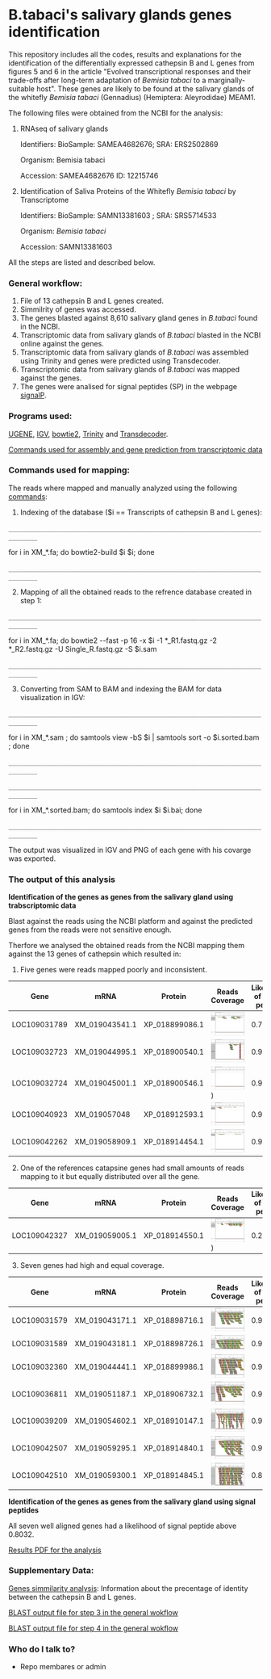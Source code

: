 # B.tabaci's salivary glands genes identification #


This repository includes all the codes, results  and explanations for the identification of the differentially expressed cathepsin B and L genes from figures 5 and 6 in the article "Evolved transcriptional responses and their trade-offs after long-term adaptation of *Bemisia tabaci* to a marginally-suitable host". These genes are likely to be found at the salivary glands of the whitefly *Bemisia tabaci* (Gennadius) (Hemiptera: Aleyrodidae) MEAM1.



The following files were obtained from the NCBI for the analysis:

1. RNAseq of salivary glands

   Identifiers:	BioSample: SAMEA4682676; SRA: ERS2502869
   
   Organism:	Bemisia tabaci 
   
   Accession: SAMEA4682676	ID: 12215746

2. Identification of Saliva Proteins of the Whitefly *Bemisia tabaci* by Transcriptome

   Identifiers:	BioSample: SAMN13381603 ; SRA: SRS5714533
   
   Organism:	*Bemisia tabaci*
   
   Accession: SAMN13381603


All the steps are listed and described below.

### General workflow: ###

1. File of 13 cathepsin B and L genes created.
2. Simmilrity of genes was accessed.
3. The genes blasted against 8,610 salivary gland genes in *B.tabaci* found in the NCBI.
4. Transcriptomic data from salivary glands of *B.tabaci* blasted in the NCBI online against the genes.
5. Transcriptomic data from salivary glands of *B.tabaci* was assembled using Trinity and genes were predicted using Transdecoder.
6. Transcriptomic data from salivary glands of *B.tabaci* was mapped against the genes.
7. The genes were analised for signal peptides (SP) in the webpage [signalP](https://services.healthtech.dtu.dk/service.php?SignalP-5.0).


### Programs used: ###


[UGENE](http://ugene.net/), [IGV](https://software.broadinstitute.org/software/igv/), [bowtie2](http://bowtie-bio.sourceforge.net/bowtie2/index.shtml), [Trinity](https://github.com/trinityrnaseq/trinityrnaseq/wiki) and [Transdecoder](https://github.com/TransDecoder/TransDecoder/wiki).

[Commands used for assembly and gene prediction from transcriptomic data](https://github.com/KseniaJuravel/B.tabaci_salivary_glands/blob/main/commands_file.sh)

### Commands used for mapping: ###

The reads where mapped and manually analyzed using the following [commands](https://github.com/KseniaJuravel/B.tabaci_salivary_glands/blob/main/commands_file.sh):

1. Indexing of the database ($i == Transcripts of cathepsin B and L genes):


`______________________________________________________________________________`



for i in XM_*.fa; do bowtie2-build $i $i; done

`______________________________________________________________________________`



2. Mapping of all the obtained reads to the refrence database created in step 1:


`______________________________________________________________________________`

for i in XM_*.fa; do bowtie2 --fast -p 16 -x $i  -1 *_R1.fastq.gz -2 *_R2.fastq.gz -U Single_R.fastq.gz -S $i.sam 

`______________________________________________________________________________`


3. Converting from SAM to BAM and indexing the BAM for data visualization in IGV: 


`______________________________________________________________________________`

for i in XM_*.sam ; do samtools view -bS $i | samtools sort -o $i.sorted.bam ; done

`______________________________________________________________________________`


`______________________________________________________________________________`

for i in XM_*.sorted.bam; do samtools index $i $i.bai; done

`______________________________________________________________________________`



The output was visualized in IGV and PNG of each gene with his covarge was exported.


 
### The output of this analysis ###


**Identification of the genes as genes from the salivary gland using trabscriptomic data**

Blast against the reads using the NCBI platform and against the predicted genes from the reads were not sensitive enough.

Therfore we analysed the obtained reads from the NCBI mapping them against the 13 genes of cathepsin which resulted in:

1. Five genes were reads mapped poorly and inconsistent.

| Gene          | mRNA          | Protein       | Reads Coverage                        | Likelihood of signal peptide     |
| ------------- | ------------- | ------------- | ------------------------------------- | -------------------------------- |
| LOC109031789  | XM_019043541.1| XP_018899086.1| ![LOC109031789](https://github.com/KseniaJuravel/B.tabaci_salivary_glands/blob/main/Results/igv_XM_019043541.1.png)|            0.792                 |
| LOC109032723  | XM_019044995.1| XP_018900540.1| ![LOC109032723](https://github.com/KseniaJuravel/B.tabaci_salivary_glands/blob/main/Results/igv_XM_019044995.1.png)|            0.9549                |
| LOC109032724  | XM_019045001.1| XP_018900546.1| ![LOC109032724](https://github.com/KseniaJuravel/B.tabaci_salivary_glands/blob/main/Results/igv_XM_019045001.1.png))|            0.9551                |
| LOC109040923  | XM_019057048  | XP_018912593.1| ![LOC109040923](https://github.com/KseniaJuravel/B.tabaci_salivary_glands/blob/main/Results/igv_XM_019057048.1.png) |            0.9406                |
| LOC109042262  | XM_019058909.1| XP_018914454.1| ![LOC109042262](https://github.com/KseniaJuravel/B.tabaci_salivary_glands/blob/main/Results/igv_XM_019058909.1.png) |            0.9908                |


2. One of the references catapsine genes had small amounts of reads mapping to it but equally distributed over all the gene.


| Gene          | mRNA          | Protein       | Reads Coverage                        | Likelihood of signal peptide     |
| ------------- | ------------- | ------------- | ------------------------------------- | -------------------------------- |
| LOC109042327  | XM_019059005.1| XP_018914550.1| ![LOC109042327](https://github.com/KseniaJuravel/B.tabaci_salivary_glands/blob/main/Results/igv_XM_019059005.1.png))|              0.2968              |


3. Seven genes had high and equal coverage. 

| Gene          | mRNA          | Protein         | Reads Coverage                        | Likelihood of signal peptide     |
| ------------- | ------------- | --------------- | ------------------------------------- | -------------------------------- |
| LOC109031579  | XM_019043171.1| XP_018898716.1  | ![LOC109031579](https://github.com/KseniaJuravel/B.tabaci_salivary_glands/blob/main/Results/igv_XM_019043171.1.png)|                0.9086            |
| LOC109031589  | XM_019043181.1| XP_018898726.1  | ![LOC109031589](https://github.com/KseniaJuravel/B.tabaci_salivary_glands/blob/main/Results/igv_XM_019043181.1.png)|                0.9472            |
| LOC109032360  | XM_019044441.1|  XP_018899986.1 | ![LOC109032360](https://github.com/KseniaJuravel/B.tabaci_salivary_glands/blob/main/Results/igv_XM_019044441.1.png)|                0.9858            |
| LOC109036811  | XM_019051187.1| XP_018906732.1  | ![LOC109036811](https://github.com/KseniaJuravel/B.tabaci_salivary_glands/blob/main/Results/igv_XM_019051187.1.png)|                0.9726            |
| LOC109039209  | XM_019054602.1| XP_018910147.1  | ![LOC109039209](https://github.com/KseniaJuravel/B.tabaci_salivary_glands/blob/main/Results/igv_XM_019054602.1.png)|                0.998             |
| LOC109042507  | XM_019059295.1| XP_018914840.1  | ![LOC109042507](https://github.com/KseniaJuravel/B.tabaci_salivary_glands/blob/main/Results/igv_XM_019059295.1.png)|                0.9798            |
| LOC109042510  | XM_019059300.1| XP_018914845.1  | ![LOC109042510](https://github.com/KseniaJuravel/B.tabaci_salivary_glands/blob/main/Results/igv_XM_019059300.1.png)|                0.8032            |


**Identification of the genes as genes from the salivary gland using signal peptides**

All seven well aligned genes had a likelihood of signal peptide above 0.8032. 

[Results PDF for the analysis](https://github.com/KseniaJuravel/B.tabaci_salivary_glands/blob/main/Results/SignalP%20-%205.0%20-%20Services%20-%20DTU%20Health%20Tech.pdf)


### Supplementary Data: ###

[Genes simmilarity analysis](https://github.com/KseniaJuravel/B.tabaci_salivary_glands/blob/main/Multiple_alignment_distance_matrix_cathepsin_genes.html): Information about the precentage of identity between the cathepsin B and L genes.

[BLAST output file for step 3 in the general wokflow](https://github.com/KseniaJuravel/B.tabaci_salivary_glands/blob/main/Results/B0N3MZAK114-Alignment-HitTable%20.csv)

[BLAST output file for step 4 in the general wokflow](LIMK)


### Who do I talk to? ###

* Repo membares or admin

